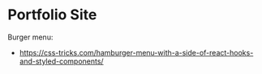 # Portfolio Site


Burger menu:
- https://css-tricks.com/hamburger-menu-with-a-side-of-react-hooks-and-styled-components/
